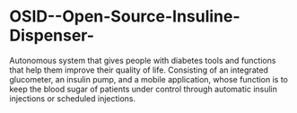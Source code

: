 # OSID--Open-Source-Insuline-Dispenser-
 Autonomous system that gives people with diabetes tools and functions that help them improve their quality of life. Consisting of an integrated glucometer, an insulin pump, and a mobile application, whose function is to keep the blood sugar of patients under control through automatic insulin injections or scheduled injections.
